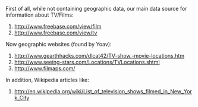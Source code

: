 First of all, while not containing geographic data, our main data source for information about TV/Films:
  1. http://www.freebase.com/view/film
  1. http://www.freebase.com/view/tv

Now geographic websites (found by Yoav):
  1. http://www.gearthhacks.com/dlcat42/TV-show,-movie-locations.htm
  1. http://www.seeing-stars.com/Locations/TVLocations.shtml
  1. http://www.filmaps.com/

In addition, Wikipedia articles like:
  1. http://en.wikipedia.org/wiki/List_of_television_shows_filmed_in_New_York_City